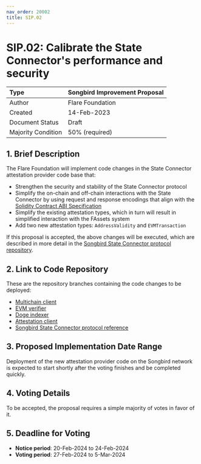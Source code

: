 ```yaml
---
nav_order: 20002
title: SIP.02
---
```


# SIP.02: Calibrate the State Connector's performance and security

| Type               | Songbird Improvement Proposal |
| :----------------- | :---------------------------- |
| Author             | Flare Foundation              |
| Created            | 14-Feb-2023                   |
| Document Status    | Draft                         |
| Majority Condition | 50% (required)                |

## 1. Brief Description

The Flare Foundation will implement code changes in the State Connector attestation provider code base that:

* Strengthen the security and stability of the State Connector protocol
* Simplify the on-chain and off-chain interactions with the State Connector by using request and response encodings that align with the [Solidity Contract ABI Specification](https://docs.soliditylang.org/en/latest/abi-spec.html)
* Simplify the existing attestation types, which in turn will result in simplified interaction with the FAssets system
* Add two new attestation types: `AddressValidity` and `EVMTransaction`

If this proposal is accepted, the above changes will be executed, which are described in more detail in the [Songbird State Connector protocol repository](https://github.com/flare-foundation/songbird-state-connector-protocol).

## 2. Link to Code Repository

These are the repository branches containing the code changes to be deployed:

* [Multichain client](https://github.com/flare-foundation/multi-chain-client/tree/SIP.02)
* [EVM verifier](https://github.com/flare-foundation/evm-verifier/tree/SIP.02)
* [Doge indexer](https://github.com/flare-foundation/doge-indexer/tree/SIP.02)
* [Attestation client](https://github.com/flare-foundation/attestation-client/tree/SIP.02)
* [Songbird State Connector protocol reference](https://github.com/flare-foundation/songbird-state-connector-protocol)

## 3. Proposed Implementation Date Range

Deployment of the new attestation provider code on the Songbird network is expected to start shortly after the voting finishes and be completed quickly.

## 4. Voting Details

To be accepted, the proposal requires a simple majority of votes in favor of it.

## 5. Deadline for Voting

* **Notice period**: 20-Feb-2024 to 24-Feb-2024
* **Voting period**: 27-Feb-2024 to 5-Mar-2024
